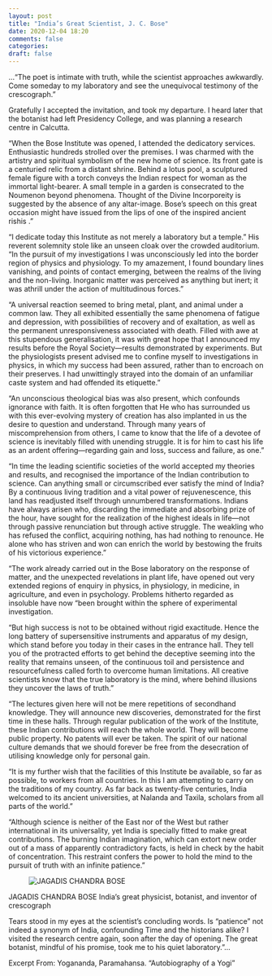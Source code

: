 ```yaml
---
layout: post
title: "India’s Great Scientist, J. C. Bose"
date: 2020-12-04 18:20
comments: false
categories:
draft: false
---
```


...“The poet is intimate with truth, while the scientist approaches awkwardly. Come someday to my laboratory and see the unequivocal testimony of the crescograph.”

Gratefully I accepted the invitation, and took my departure. I heard later that the botanist had left Presidency College, and was planning a research centre in Calcutta.

“When the Bose Institute was opened, I attended the dedicatory services. Enthusiastic hundreds strolled over the premises. I was charmed with the artistry and spiritual symbolism of the new home of science. Its front gate is a centuried relic from a distant shrine. Behind a lotus pool, a sculptured female figure with a torch conveys the Indian respect for woman as the immortal light-bearer. A small temple in a garden is consecrated to the Noumenon beyond phenomena. Thought of the Divine Incorporeity is suggested by the absence of any altar-image.
Bose’s speech on this great occasion might have issued from the lips of one of the inspired ancient rishis .”

“I dedicate today this Institute as not merely a laboratory but a temple.” His reverent solemnity stole like an unseen cloak over the crowded auditorium. “In the pursuit of my investigations I was unconsciously led into the border region of physics and physiology. To my amazement, I found boundary lines vanishing, and points of contact emerging, between the realms of the living and the non-living. Inorganic matter was perceived as anything but inert; it was athrill under the action of multitudinous forces.”

“A universal reaction seemed to bring metal, plant, and animal under a common law. They all exhibited essentially the same phenomena of fatigue and depression, with possibilities of recovery and of exaltation, as well as the permanent unresponsiveness associated with death. Filled with awe at this stupendous generalisation, it was with great hope that I announced my results before the Royal Society—results demonstrated by experiments. But the physiologists present advised me to confine myself to investigations in physics, in which my success had been assured, rather than to encroach on their preserves. I had unwittingly strayed into the domain of an unfamiliar caste system and had offended its etiquette.”

“An unconscious theological bias was also present, which confounds ignorance with faith. It is often forgotten that He who has surrounded us with this ever-evolving mystery of creation has also implanted in us the desire to question and understand. Through many years of miscomprehension from others, I came to know that the life of a devotee of science is inevitably filled with unending struggle. It is for him to cast his life as an ardent offering—regarding gain and loss, success and failure, as one.”

“In time the leading scientific societies of the world accepted my theories and results, and recognised the importance of the Indian contribution to science.  Can anything small or circumscribed ever satisfy the mind of India? By a continuous living tradition and a vital power of rejuvenescence, this land has readjusted itself through unnumbered transformations. Indians have always arisen who, discarding the immediate and absorbing prize of the hour, have sought for the realization of the highest ideals in life—not through passive renunciation but through active struggle. The weakling who has refused the conflict, acquiring nothing, has had nothing to renounce. He alone who has striven and won can enrich the world by bestowing the fruits of his victorious experience.”

“The work already carried out in the Bose laboratory on the response of matter, and the unexpected revelations in plant life, have opened out very extended regions of enquiry in physics, in physiology, in medicine, in agriculture, and even in psychology. Problems hitherto regarded as insoluble have now “been brought within the sphere of experimental investigation.

“But high success is not to be obtained without rigid exactitude. Hence the long battery of supersensitive instruments and apparatus of my design, which stand before you today in their cases in the entrance hall. They tell you of the protracted efforts to get behind the deceptive seeming into the reality that remains unseen, of the continuous toil and persistence and resourcefulness called forth to overcome human limitations. All creative scientists know that the true laboratory is the mind, where behind illusions they uncover the laws of truth.”

“The lectures given here will not be mere repetitions of secondhand knowledge. They will announce new discoveries, demonstrated for the first time in these halls. Through regular publication of the work of the Institute, these Indian contributions will reach the whole world. They will become public property. No patents will ever be taken. The spirit of our national culture demands that we should forever be free from the desecration of utilising knowledge only for personal gain.

“It is my further wish that the facilities of this Institute be available, so far as possible, to workers from all countries. In this I am attempting to carry on the traditions of my country. As far back as twenty-five centuries, India welcomed to its ancient universities, at Nalanda and Taxila, scholars from all parts of the world.”

“Although science is neither of the East nor of the West but rather international in its universality, yet India is specially fitted to make great contributions. The burning Indian imagination, which can extort new order out of a mass of apparently contradictory facts, is held in check by the habit of concentration. This restraint confers the power to hold the mind to the pursuit of truth with an infinite patience.”


<figure>
 <img src="{{ site.url }}/assets/bose.jpg" alt="JAGADIS CHANDRA BOSE">
</figure>

JAGADIS CHANDRA BOSE
India’s great physicist, botanist, and inventor of crescograph

Tears stood in my eyes at the scientist’s concluding words. Is “patience” not indeed a synonym of India, confounding Time and the historians alike?
I visited the research centre again, soon after the day of opening. The great botanist, mindful of his promise, took me to his quiet laboratory.”...

Excerpt From: Yogananda, Paramahansa. “Autobiography of a Yogi”